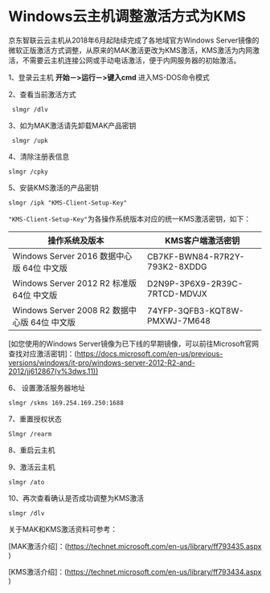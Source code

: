 # Windows云主机调整激活方式为KMS

京东智联云云主机从2018年6月起陆续完成了各地域官方Windows Server镜像的微软正版激活方式调整，从原来的MAK激活更改为KMS激活，KMS激活为内网激活，不需要云主机连接公网或手动电话激活，便于内网服务器的初始激活。

1、登录云主机 **开始－>运行－>键入cmd** 进入MS-DOS命令模式

2、查看当前激活方式

```shenll
 slmgr /dlv 
```

3、如为MAK激活请先卸载MAK产品密钥

```shell
 slmgr /upk 
```

4、清除注册表信息

```shell
slmgr /cpky 
```

5、安装KMS激活的产品密钥

```shell
slmgr /ipk "KMS-Client-Setup-Key" 
```

`"KMS-Client-Setup-Key"`为各操作系统版本对应的统一KMS激活密钥，如下：

| **操作系统及版本**                            | **KMS客户端激活密钥**         |
| --------------------------------------------- | ----------------------------- |
| Windows Server 2016 数据中心版 64位 中文版    | CB7KF-BWN84-R7R2Y-793K2-8XDDG |
| Windows Server 2012 R2 标准版 64位 中文版     | D2N9P-3P6X9-2R39C-7RTCD-MDVJX |
| Windows Server 2008 R2 数据中心版 64位 中文版 | 74YFP-3QFB3-KQT8W-PMXWJ-7M648 |

[如您使用的Windows Server镜像为已下线的早期镜像，可以前往Microsoft官网查找对应激活密钥]：(https://docs.microsoft.com/en-us/previous-versions/windows/it-pro/windows-server-2012-R2-and-2012/jj612867(v%3dws.11))

6、 设置激活服务器地址

```shell
slmgr /skms 169.254.169.250:1688
```

7、重置授权状态

```shell
Slmgr /rearm
```

8、重启云主机

9、激活云主机

```shell
slmgr /ato 
```

10、再次查看确认是否成功调整为KMS激活

```shell
slmgr /dlv 
```

关于MAK和KMS激活资料可参考：

[MAK激活介绍]：(https://technet.microsoft.com/en-us/library/ff793435.aspx )

[KMS激活介绍]：(https://technet.microsoft.com/en-us/library/ff793434.aspx )
